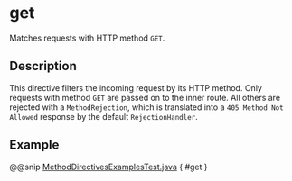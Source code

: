 <a id="get-java"></a>
# get

Matches requests with HTTP method `GET`.

## Description

This directive filters the incoming request by its HTTP method. Only requests with
method `GET` are passed on to the inner route. All others are rejected with a
`MethodRejection`, which is translated into a `405 Method Not Allowed` response
by the default `RejectionHandler`.

## Example

@@snip [MethodDirectivesExamplesTest.java](../../../../../../../test/java/docs/http/javadsl/server/directives/MethodDirectivesExamplesTest.java) { #get }